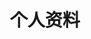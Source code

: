 ---
home: true
portfolio: true
title: 个人资料
icon: home
welcome: 👋 你好，我是
name: 大象
avatar: https://theme-hope-assets.vuejs.press/hero/conan.png

titles:
  - 一名运维工程师
  - 羽毛球捡球选手
  - 终极梦想是自由

footer: false
---
